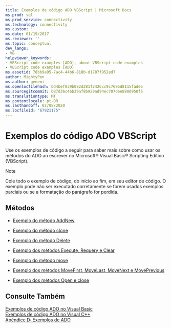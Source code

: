 ```yaml
---
title: Exemplos de código ADO VBScript | Microsoft Docs
ms.prod: sql
ms.prod_service: connectivity
ms.technology: connectivity
ms.custom: ''
ms.date: 01/19/2017
ms.reviewer: ''
ms.topic: conceptual
dev_langs:
- VB
helpviewer_keywords:
- VBScript code examples [ADO], about VBScript code examples
- VBScript code examples [ADO]
ms.assetid: 78bb9a95-7ac4-44b6-818b-d1787f952ed7
author: MightyPen
ms.author: genemi
ms.openlocfilehash: bd4bef039b082d281f2426cc9c7695d8115fad05
ms.sourcegitcommit: b87d36c46b39af8b929ad94ec707dee8800950f5
ms.translationtype: MT
ms.contentlocale: pt-BR
ms.lasthandoff: 02/08/2020
ms.locfileid: "67921175"
---
```

# <a name="ado-code-examples-vbscript"></a>Exemplos do código ADO VBScript
Use os exemplos de código a seguir para saber mais sobre como usar os métodos do ADO ao escrever no Microsoft® Visual Basic® Scripting Edition (VBScript).  
  
> [!NOTE]
>  Cole todo o exemplo de código, do início ao fim, em seu editor de código. O exemplo pode não ser executado corretamente se forem usados exemplos parciais ou se a formatação do parágrafo for perdida.  
  
## <a name="methods"></a>Métodos  
  
-   [Exemplo do método AddNew](../../../ado/reference/ado-api/addnew-method-example-vbscript.md)  
  
-   [Exemplo do método clone](../../../ado/reference/ado-api/clone-method-example-vbscript.md)  
  
-   [Exemplo do método Delete](../../../ado/reference/ado-api/delete-method-example-vbscript.md)  
  
-   [Exemplo dos métodos Execute, Requery e Clear](../../../ado/reference/ado-api/execute-requery-and-clear-methods-example-vbscript.md)  
  
-   [Exemplo do método move](../../../ado/reference/ado-api/move-method-example-vbscript.md)  
  
-   [Exemplo dos métodos MoveFirst, MoveLast, MoveNext e MovePrevious](../../../ado/reference/ado-api/movefirst-movelast-movenext-and-moveprevious-methods-example-vbscript.md)  
  
-   [Exemplo dos métodos Open e close](../../../ado/reference/ado-api/open-and-close-methods-example-vbscript.md)  
  
## <a name="see-also"></a>Consulte Também  
 [Exemplos de código ADO no Visual Basic](../../../ado/reference/ado-api/ado-code-examples-in-visual-basic.md)   
 [Exemplos de código ADO no Visual C++](../../../ado/reference/ado-api/ado-code-examples-in-visual-c.md)   
 [Apêndice D: Exemplos de ADO](../../../ado/guide/appendixes/appendix-d-ado-samples.md)
